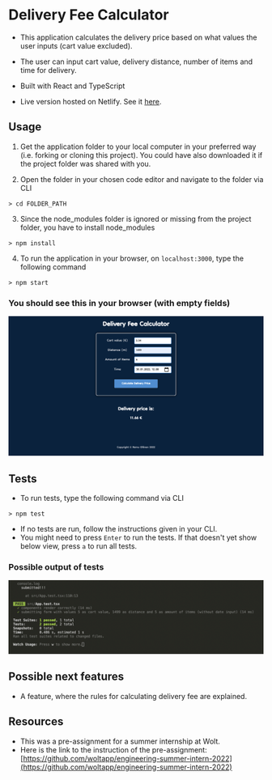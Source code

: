 # Delivery Fee Calculator

- This application calculates the delivery price based on what values the user inputs (cart value excluded).
- The user can input cart value, delivery distance, number of items and time for delivery.

- Built with React and TypeScript

- Live version hosted on Netlify. See it [here](https://condescending-euler-68cf1f.netlify.app/).

## Usage

1. Get the application folder to your local computer in your preferred way (i.e. forking or cloning this project). You could have also downloaded it if the project folder was shared with you.

2. Open the folder in your chosen code editor and navigate to the folder via CLI

```shell
> cd FOLDER_PATH
```

3. Since the node_modules folder is ignored or missing from the project folder, you have to install node_modules

```shell
> npm install
```

4. To run the application in your browser, on `localhost:3000`, type the following command

```shell
> npm start
```

### You should see this in your browser (with empty fields)

![screenshot](screenshot.png)

## Tests

- To run tests, type the following command via CLI

```shell
> npm test
```

- If no tests are run, follow the instructions given in your CLI.
- You might need to press `Enter` to run the tests. If that doesn't yet show below view, press `a` to run all tests.

### Possible output of tests

![screenshot of test results](tests.png)

## Possible next features

- A feature, where the rules for calculating delivery fee are explained.

## Resources

- This was a pre-assignment for a summer internship at Wolt.
- Here is the link to the instruction of the pre-assignment: [https://github.com/woltapp/engineering-summer-intern-2022](https://github.com/woltapp/engineering-summer-intern-2022)
